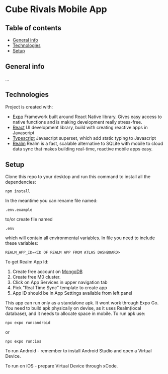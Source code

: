 # Cube Rivals Mobile App

## Table of contents

-   [General info](#general-info)
-   [Technologies](#technologies)
-   [Setup](#setup)

## General info

...

## Technologies

Project is created with:

-   [Expo](https://expo.dev/) Framework built around React Native library. Gives easy access to native functions and is making development really stress-free.
-   [React](https://reactjs.org/) UI development library, build with creating reactive apps in Javascript
-   [Typescript](https://reactjs.org/) Javascript superset, which add static typing to Javascript
-   [Realm](https://realm.io/) Realm is a fast, scalable alternative to SQLite with mobile to cloud data sync that makes building real-time, reactive mobile apps easy.

## Setup

Clone this repo to your desktop and run this command to install all the dependencies:

```
npm install
```

In the meantime you can rename file named:

```
.env.example
```

to/or create file named

```
.env
```

which will contain all environmental variables. In file you need to include these variables:

```
REALM_APP_ID=<ID OF REALM APP FROM ATLAS DASHBOARD>
```

To get Realm App Id:

1. Create free account on [MongoDB](https://www.mongodb.com/)
2. Create free M0 cluster.
3. Click on App Services in upper navigation tab
4. Pick "Real Time Sync" template to create app
5. App ID should be in App Settings available from left panel

This app can run only as a standalone apk. It wont work through Expo Go. You need to build apk physically on devise, as it uses Realm(local database), and it needs to allocate space in mobile. To run apk use:

```
npx expo run:android
```

or

```
npx expo run:ios
```

To run Android - remember to install Android Studio and open a Virtual Device.

To run on iOS - prepare Virtual Device through xCode.
